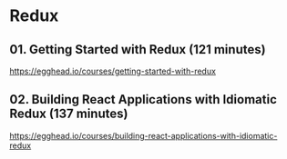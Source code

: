 # Redux




## 01. Getting Started with Redux (121 minutes)

https://egghead.io/courses/getting-started-with-redux


## 02. Building React Applications with Idiomatic Redux (137 minutes)

https://egghead.io/courses/building-react-applications-with-idiomatic-redux














